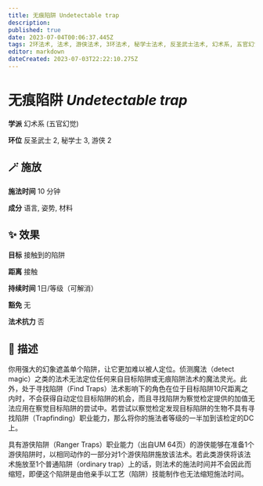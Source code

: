 ```yaml
---
title: 无痕陷阱 Undetectable trap
description: 
published: true
date: 2023-07-04T00:06:37.445Z
tags: 2环法术, 法术, 游侠法术, 3环法术, 秘学士法术, 反圣武士法术, 幻术系, 五官幻觉
editor: markdown
dateCreated: 2023-07-03T22:22:10.275Z
---
```


# **无痕陷阱** *Undetectable trap*

**学派** 幻术系 (五官幻觉) 

**环位** 反圣武士 2, 秘学士 3, 游侠 2

## 🪄 施放

**施法时间** 10 分钟

**成分** 语言, 姿势, 材料

## ✨ 效果 

**目标** 接触到的陷阱 

**距离** 接触  

**持续时间** 1日/等级（可解消） 

**豁免** 无

**法术抗力** 否

## 📖 描述

你用强大的幻象遮盖单个陷阱，让它更加难以被人定位。侦测魔法（detect magic）之类的法术无法定位任何来自目标陷阱或无痕陷阱法术的魔法灵光。此外，处于寻找陷阱（Find Traps）法术影响下的角色在位于目标陷阱10尺距离之内时，不会获得自动定位目标陷阱的机会，而且寻找陷阱为察觉检定提供的加值无法应用在察觉目标陷阱的尝试中。若尝试以察觉检定发现目标陷阱的生物不具有寻找陷阱（Trapfinding）职业能力，那么将你的施法者等级的一半加到该检定的DC上。

具有游侠陷阱（Ranger Traps）职业能力（出自UM 64页）的游侠能够在准备1个游侠陷阱时，以相同动作的一部分对1个游侠陷阱施放该法术。若此类游侠将该法术施放至1个普通陷阱（ordinary trap）上的话，则法术的施法时间并不会因此而缩短，即便这个陷阱是由他亲手以工艺（陷阱）技能制作也无法缩短施法时间。
    
